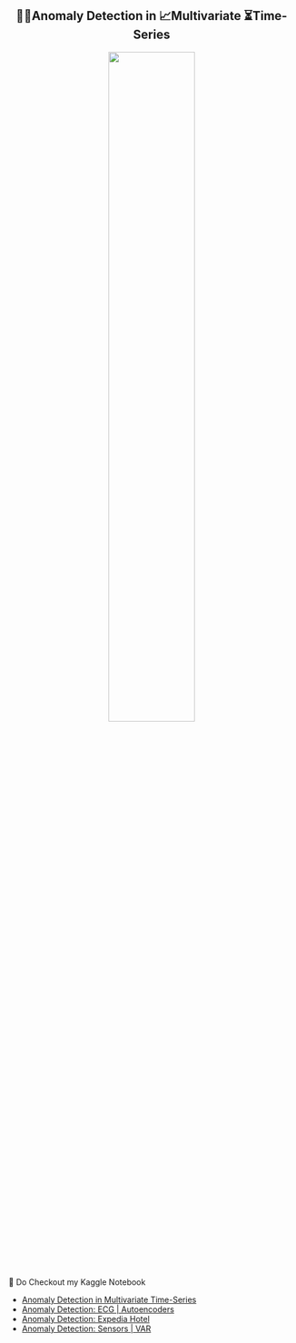 <h2 align="center"> 🕵🏻Anomaly Detection in 📈Multivariate ⏳Time-Series </h2>

<p align="center">
  <img src="https://www.datarobot.com/wp-content/uploads/2020/06/Introducing-Automated-Time-Series-Anomaly-Detection_blog_Image_v.1.0.png" height=55% width=55% />
</p> 

🔗 Do Checkout my Kaggle Notebook

- [Anomaly Detection in Multivariate Time-Series](https://www.kaggle.com/code/vijeetnigam26/anomaly-detection-in-multivariate-time-series)
- [Anomaly Detection: ECG | Autoencoders](https://www.kaggle.com/code/vijeetnigam26/anomaly-detection-ecg-autoencoders)
- [Anomaly Detection: Expedia Hotel](https://www.kaggle.com/code/vijeetnigam26/anomaly-detection-expedia-hotel)
- [Anomaly Detection: Sensors | VAR](https://www.kaggle.com/code/vijeetnigam26/anomaly-detection-sensors-var)
